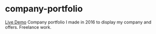 # company-portfolio

<a href="https://matthewpelter.github.io/company-portfolio/"> Live Demo</a>
Company portfolio I made in 2016 to display my company and offers. Freelance work.
